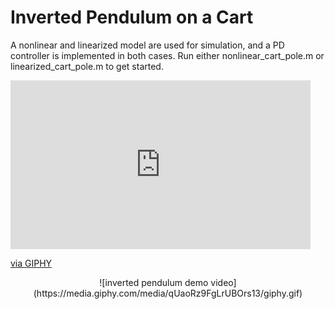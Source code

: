 # Inverted Pendulum on a Cart

A nonlinear and linearized model are used for simulation, and a PD controller is implemented in both cases. Run either nonlinear_cart_pole.m or linearized_cart_pole.m to get started.

<iframe src="https://giphy.com/embed/qUaoRz9FgLrUBOrs13" width="480" height="270" frameBorder="0" class="giphy-embed" allowFullScreen></iframe><p><a href="https://giphy.com/gifs/qUaoRz9FgLrUBOrs13">via GIPHY</a></p>

<p style="text-align: center;">
![inverted pendulum demo video](https://media.giphy.com/media/qUaoRz9FgLrUBOrs13/giphy.gif)
</p>

